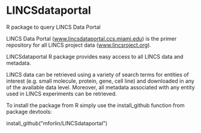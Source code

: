 # LINCSdataportal
R package to query LINCS Data Portal

LINCS Data Portal (www.lincsdataportal.ccs.miami.edu) is the primer repository for all LINCS project data (www.lincsroject.org).

LINCSdataportal R package provides easy access to all LINCS data and metadata. 

LINCS data can be retrieved using a variety of search terms for entities of interest (e.g. small molecule, protein, gene, cell line) and downloaded in any of the available data level.
Moreover, all metadata associated with any entity used in LINCS experiments can be retrieved.

To install the package from R simply use the install_github function from package devtools:

install_github("mforlin/LINCSdataportal")
